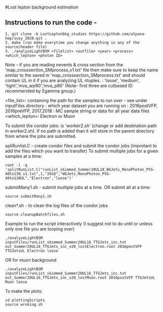 #Lost lepton background estimation

## Instructions to run the code -
```
1. git clone -b LostLeptonbkg_studies https://github.com/alpana-hep/susy_2020.git .
2. make (run make everytime you change anything in any of the source/header file)
3. ./analyzeLightBSM <filelist> <outfile> <year> <process> <which_lepton> <photon ID>
```

Note - if you are reading nevents & cross section from the 'map_crosssection_SMprocess_v1.txt' file then make sure to keep the <process> name similar to the saved in 'map_crosssection_SMprocess.txt' and should contain UL in it if you are analyzing UL ntuples.
<photon ID>: 'loose', 'medium', 'tight','mva_wp90','mva_p80'
(Note-  first three are cutbased ID recommended by Egamma group.)

<file_list>: containing the path for the samples to run over - see under inputFiles directory
<year>: which year dataset you are running on : 2016postVFP, 2016preVFP, 2017,2018
<process>: MC sample string or data for all year data files
<which_lepton>: Electron or Muon

To submit the condor jobs:
<executable> is 'worker2.sh' (change or add destination path in worker2.sh). If no path is added than it will store in the parent directory from where the jobs are submitted. 

spliRunlist.C - create condor files and submit the condor jobs (improtant to add the files which you want to transfer)
To submit multiple jobs for a given samples at a time:
```
root -l -q 'splitRunList.C("runList_skimmed_Summer20UL18_WGJets_MonoPhoton_PtG-40to130_v1.txt",1,"2018","WGJets_MonoPhoton_PtG-40to130UL","Electron","loose")'

```
submitMany1.sh - submit multiple jobs at a time.
OR submit all at a time:
```
source submitMany1.sh
```

clean*.sh - to clean the log files of the condor jobs

```
source cleanupBatchfiles.sh
```

Example to run the script interactively (I suggest not to do until or unless only one file you are looping over)

```
./analyzeLightBSM inputFiles/runList_skimmed_Summer20UL16_TTGJets_inc.txt out_Summer20UL16_TTGJets_inc_v20_lostElectron.root 2016postVFP TTGJetsUL Electron loose
```
OR for muon background
```
./analyzeLightBSM inputFiles/runList_skimmed_Summer20UL16_TTGJets_inc.txt out_Summer20UL16_TTGJets_inc_v20_lostMuon.root 2016postVFP TTGJetsUL Muon loose

```

To make the plots:
```
cd plottingScripts
source wroking.sh

```
